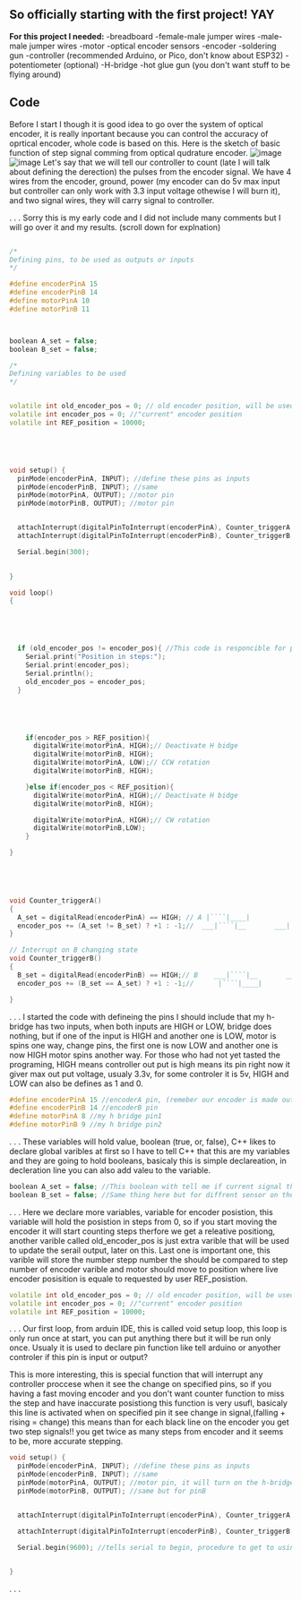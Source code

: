 ## So officially starting with the first project! YAY

**For this project I needed:**
-breadboard
-female-male jumper wires
-male-male jumper wires
-motor
-optical encoder sensors
-encoder
-soldering gun
-controller (recommended Arduino, or Pico, don't know about ESP32)
-potentiometer (optional)
-H-bridge
-hot glue gun (you don't want stuff to be flying around)

## Code

Before I start I though it is good idea to go over the system of optical encoder, it is really inportant because you can control the accuracy of oprtical encoder, whole code is based on this.
Here is the sketch of basic function of step signal comming from optical qudrature encoder.
![image](https://github.com/SprinterBot/SPrinterBot-AWD-Cross_gantry-330/assets/101147725/fa994ce7-d969-4c55-b1f9-9ff525454684)
![image](https://github.com/SprinterBot/SPrinterBot-AWD-Cross_gantry-330/assets/101147725/08d2e32b-96eb-4e2d-8207-62ba59397c69)
Let's say that we will tell our controller to count (late I will talk about defining the derection) the pulses from the encoder signal. We have 4 wires from the encoder, ground, power (my encoder can do 5v max input but controller can only work with 3.3 input voltage othewise I will burn it), and two signal wires, they will carry signal to controller.

.
.
.
Sorry this is my early code and I did not include many comments but I will go over it and my results. (scroll down for explnation)

```cpp

/*
Defining pins, to be used as outputs or inputs
*/

#define encoderPinA 15
#define encoderPinB 14
#define motorPinA 10
#define motorPinB 11



boolean A_set = false;
boolean B_set = false;

/*
Defining variables to be used
*/


volatile int old_encoder_pos = 0; // old encoder position, will be used to creat "new" encoder position
volatile int encoder_pos = 0; //"current" encoder position
volatile int REF_position = 10000;





void setup() {
  pinMode(encoderPinA, INPUT); //define these pins as inputs
  pinMode(encoderPinB, INPUT); //same
  pinMode(motorPinA, OUTPUT); //motor pin
  pinMode(motorPinB, OUTPUT); //motor pin


  attachInterrupt(digitalPinToInterrupt(encoderPinA), Counter_triggerA, CHANGE);
  attachInterrupt(digitalPinToInterrupt(encoderPinB), Counter_triggerB, CHANGE);

  Serial.begin(300);
  

}

void loop() 
{





  if (old_encoder_pos != encoder_pos){ //This code is responcible for printout ot the changing position count
    Serial.print("Position in steps:");
    Serial.print(encoder_pos);
    Serial.println();
    old_encoder_pos = encoder_pos;
  }





    if(encoder_pos > REF_position){
      digitalWrite(motorPinA, HIGH);// Deactivate H bidge 
      digitalWrite(motorPinB, HIGH);
      digitalWrite(motorPinA, LOW);// CCW rotation
      digitalWrite(motorPinB, HIGH);

    }else if(encoder_pos < REF_position){
      digitalWrite(motorPinA, HIGH);// Deactivate H bidge 
      digitalWrite(motorPinB, HIGH);

      digitalWrite(motorPinA, HIGH);// CW rotation
      digitalWrite(motorPinB,LOW);
    }

}
  




void Counter_triggerA()
{
  A_set = digitalRead(encoderPinA) == HIGH; // A |````|____|            |````|____|      
  encoder_pos += (A_set != B_set) ? +1 : -1;//  ___|````|__       ___|````|____|`````
}

// Interrupt on B changing state
void Counter_triggerB() 
{
  B_set = digitalRead(encoderPinB) == HIGH;// B    ___|````|__       ___|````|____|````  
  encoder_pos += (B_set == A_set) ? +1 : -1;//      |````|____|            |````|____|  

}

```
.
.
.
I started the code with defineing the pins
I should include that my h-bridge has two inputs, when both inputs are HIGH or LOW, bridge does nothing, but if one of the input is HIGH and another one is LOW, motor is spins one way, change pins, the first one is now LOW and another one is now HIGH motor spins another way. For those who had not yet tasted the programing, HIGH means controller out put is high means its pin right now it giver max out put voltage, usualy 3.3v, for some controler it is 5v, HIGH and LOW can also be defines as 1 and 0.
  ```cpp
#define encoderPinA 15 //encoderA pin, (remeber our encoder is made out of two sensors)
#define encoderPinB 14 //encoderB pin
#define motorPinA 8 //my h bridge pin1
#define motorPinB 9 //my h bridge pin2
```
.
.
.
These variables will hold value, boolean (true, or, false), C++ likes to declare global varibles at first so I have to tell C++ that this are my variables and they are going to hold booleans, basicaly this is simple declareation, in decleration line you can also add valeu to the variable.
```cpp
boolean A_set = false; //This boolean with tell me if current signal that is coming from encoder A is high or low, in later fucntion we will assighn value to A_set varible, true-if sensor  signalA is high, false if not
boolean B_set = false; //Same thing here but for diffrent sensor on the encoder
```
.
.
.
Here we declare more variables, variable for encoder posistion, this variable will hold the posistion in steps from 0, so if you start moving the encoder it will start counting steps therfore we get a releative positiong, another varible called old_encoder_pos is just extra varible that will be used to update the serail output, later on this. Last one is important one, this varible will store the number stepp number the should be compared to step number of encoder varible and motor should move to position where live encoder posisition is equale to requested by user REF_posistion.
```cpp
volatile int old_encoder_pos = 0; // old encoder position, will be used to creat "new" encoder position
volatile int encoder_pos = 0; //"current" encoder position
volatile int REF_position = 10000;
```
.
.
.
Our first loop, from arduin IDE, this is called void setup loop, this loop is only run once at start, you can put anything there but it will be run only once. Usualy it is used to declare pin function like tell arduino or anyother controler if this pin is input or output?

This is more interesting, this is special function that will interrupt any controller proccese when it see the change on specified pins, so if you having a fast moving encoder and you don't want counter function to miss the step and have inaccurate posistiong this function is very usufl, basicaly this line is activated when on specified pin it see change in signal,(falling + rising = change) this means than for each black line on the encoder you get two step signals!! you get twice as many steps from encoder and it seems to be, more accurate stepping.
```cpp
void setup() {
  pinMode(encoderPinA, INPUT); //define these pins as inputs
  pinMode(encoderPinB, INPUT); //same
  pinMode(motorPinA, OUTPUT); //motor pin, it will turn on the h-bridge
  pinMode(motorPinB, OUTPUT); //same but for pinB


  attachInterrupt(digitalPinToInterrupt(encoderPinA), Counter_triggerA, CHANGE); //InterruptA, for one pin of encoder

  attachInterrupt(digitalPinToInterrupt(encoderPinB), Counter_triggerB, CHANGE); //InterruptB, for another pin of encoder

  Serial.begin(9600); //tells serial to begin, procedure to get to using the serial
  

}
```
.
.
.

